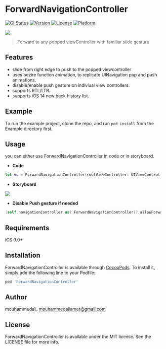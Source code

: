 <!--
  Title: ForwardNavigationController
  Description: A UINavigationController subclass, to support push to history view controller, with right to left slide gesture
     Author: mouhammedali
  -->
<meta name='keywords' content='iOS, naivgation, controller, push, slide, RTL, history, previous, UINavigationController, UIVViewController, swift regexp'>

# ForwardNavigationController

[![CI Status](https://img.shields.io/travis/mouhammedali/ForwardNavigationController.svg?style=flat)](https://travis-ci.org/mouhammedali/ForwardNavigationController)
[![Version](https://img.shields.io/cocoapods/v/ForwardNavigationController.svg?style=flat)](https://cocoapods.org/pods/ForwardNavigationController)
[![License](https://img.shields.io/cocoapods/l/ForwardNavigationController.svg?style=flat)](https://cocoapods.org/pods/ForwardNavigationController)
[![Platform](https://img.shields.io/cocoapods/p/ForwardNavigationController.svg?style=flat)](https://cocoapods.org/pods/ForwardNavigationController)


![](https://media2.giphy.com/media/NhA2XwnTpmvLjy6XID/giphy.gif)


>Forward to any popped viewController with familiar slide gesture

## Features
- slide from right edge to push to the popped viewcontroller
- uses bezire function animation, to replicate UINavigation pop and push animations.
- disable/enable push gesture on indiviual view controllers.
- supports RTL/LTR.
- supports iOS 14 new back history list.
## Example

To run the example project, clone the repo, and run `pod install` from the Example directory first.


## Usage
you can either use ForwardNavigationController in code or in storyboard.

- **Code**


```swift
let vc = ForwardNavigationController(rootViewController: UIViewController())
```

- **Storyboard**

![](https://i.imgur.com/f7KfGCL.png)

- **Disable Push gesture if needed**

```swift
(self.navigationController as? ForwardNavigationController)?.allowForward = false
```


## Requirements
iOS 9.0+

## Installation

ForwardNavigationController is available through [CocoaPods](https://cocoapods.org). To install
it, simply add the following line to your Podfile:

```ruby
pod 'ForwardNavigationController'
```

## Author

mouhammedali, mouhammedaliamer@gmail.com

## License

ForwardNavigationController is available under the MIT license. See the LICENSE file for more info.
